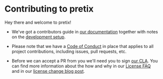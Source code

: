 Contributing to pretix
======================

Hey there and welcome to pretix!

* We've got a contributors guide in [our documentation](https://docs.pretix.eu/dev/development/contribution/) together with notes on the [development setup](https://docs.pretix.eu/dev/development/setup.html).

* Please note that we have a [Code of Conduct](https://docs.pretix.eu/dev/development/contribution/codeofconduct.html) in place that applies to all project contributions, including issues, pull requests, etc.

* Before we can accept a PR from you we'll need you to sign [our CLA](https://pretix.eu/about/en/cla). You can find more information about the how and why in our [License FAQ](https://docs.pretix.eu/trust/licensing/faq/) and in our [license change blog post](https://pretix.eu/about/en/blog/20210412-license/).

